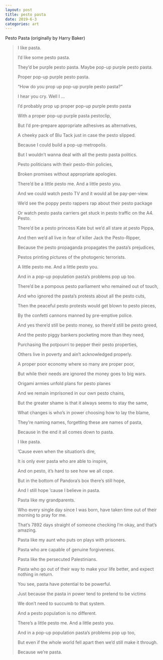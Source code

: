 ```yaml
---
layout: post
title: pesto pasta
date: 2019-6-3
categories: art
---
```


Pesto Pasta
(originally by Harry Baker)

> I like pasta.
>
> I’d like some pesto pasta.
>
> They’d be purple pesto pasta. Maybe pop-up purple pesto pasta.
>
> Proper pop-up purple pesto pasta.
>
> “How do you prop up pop-up purple pesto pasta?”
>
> I hear you cry. Well I …
>
> I’d probably prop up proper pop-up purple pesto pasta
>
> With a proper pop-up purple pasta pestoclip,
>
> But I’d pre-prepare appropriate adhesives as alternatives,
>
> A cheeky pack of Blu Tack just in case the pesto slipped.
>
> Because I could build a pop-up metropolis.
>
> But I wouldn’t wanna deal with all the pesto pasta politics.
>
> Pesto politicians with their pesto-thin policies,
>
> Broken promises without appropriate apologies.
>
> There’d be a little pesto me. And a little pesto you.
>
> And we could watch pesto TV and it would all be pay-per-view.
>
> We’d see the poppy pesto rappers rap about their pesto package
>
> Or watch pesto pasta carriers get stuck in pesto traffic on the A4. Pesto.
>
> There’d be a pesto princess Kate but we’d all stare at pesto Pippa,
>
> And then we’d all live in fear of killer Jack the Pesto-Ripper,
>
> Because the pesto propaganda propagates the pasta’s prejudices,
>
> Pestos printing pictures of the photogenic terrorists.
>
> A little pesto me. And a little pesto you.
>
> And in a pop-up population pasta’s problems pop up too.
>
> There’d be a pompous pesto parliament who remained out of touch,
>
> And who ignored the pasta’s protests about all the pesto cuts,
>
> Then the peaceful pesto protests would get blown to pesto pieces,
>
> By the confetti cannons manned by pre-emptive police.
>
> And yes there’d still be pesto money, so there’d still be pesto greed,
>
> And the pesto piggy bankers pocketing more than they need,
>
> Purchasing the potpourri to pepper their pesto properties,
>
> Others live in poverty and ain’t acknowledged properly.
>
> A proper poor economy where so many are proper poor,
>
> But while their needs are ignored the money goes to big wars.
>
> Origami armies unfold plans for pesto planes
>
> And we remain imprisoned in our own pesto chains,
>
> But the greater shame is that it always seems to stay the same,
>
> What changes is who’s in power choosing how to lay the blame,
>
> They’re naming names, forgetting these are names of pasta,
>
> Because in the end it all comes down to pasta.
>
> I like pasta.
>
> ’Cause even when the situation’s dire,
>
> It is only ever pasta who are able to inspire,
>
> And on pesto, it’s hard to see how we all cope.
>
> But in the bottom of Pandora’s box there’s still hope,
>
> And I still hope ’cause I believe in pasta.
>
> Pasta like my grandparents.
>
> Who every single day since I was born, have taken time out of their morning to pray for me.
>
> That’s 7892 days straight of someone checking I’m okay, and that’s amazing.
>
> Pasta like my aunt who puts on plays with prisoners.
>
> Pasta who are capable of genuine forgiveness.
>
> Pasta like the persecuted Palestinians.
>
> Pasta who go out of their way to make your life better, and expect nothing in return.
>
> You see, pasta have potential to be powerful.
>
> Just because the pasta in power tend to pretend to be victims
>
> We don’t need to succumb to that system.
>
> And a pesto population is no different.
>
> There’s a little pesto me. And a little pesto you.
>
> And in a pop-up population pasta’s problems pop up too,
>
> But even if the whole world fell apart then we’d still make it through.
>
> Because we’re pasta.
